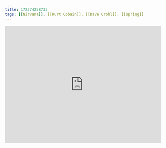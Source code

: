 ```yaml
---
title: 172374258733
tags: [[Nirvana]], [[Kurt Cobain]], [[Dave Grohl]], [[spring]]
---
```

<iframe allow="accelerometer; autoplay; clipboard-write; encrypted-media; gyroscope; picture-in-picture" allowfullscreen="" frameborder="0" height="375" id="youtube_iframe" src="https://www.youtube.com/embed/sdlrEJk9RDY?feature=oembed&amp;enablejsapi=1&amp;origin=https://safe.txmblr.com&amp;wmode=opaque" width="500"></iframe>